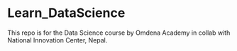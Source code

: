 # Learn_DataScience
This repo is for the Data Science course by Omdena Academy in collab with National Innovation Center, Nepal.
